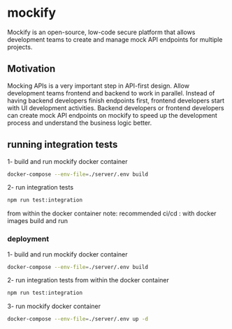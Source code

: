 # mockify
Mockify is an open-source, low-code secure platform that allows development teams to create and manage mock API endpoints for multiple projects.

## Motivation 
Mocking APIs is a very important step in API-first design. Allow development teams frontend and backend to work in parallel. Instead of having backend developers finish endpoints first, frontend developers start with UI development activities. Backend developers or frontend developers can create mock API endpoints on mockify to speed up the development process and understand the business logic better.

## running integration tests 
1- build and run mockify docker container
```bash
docker-compose --env-file=./server/.env build
```
2- run integration tests
```bash
npm run test:integration
```
from within the docker container 
note: recommended ci/cd : with docker images build and run


### deployment 
1- build and run mockify docker container
```bash
docker-compose --env-file=./server/.env build
```
2- run integration tests from within the docker container
```bash
npm run test:integration
```
3- run mockify docker container
```bash
docker-compose --env-file=./server/.env up -d
```

